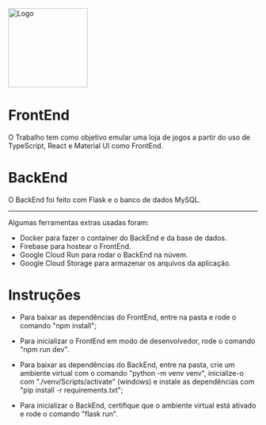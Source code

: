 
<img width="160" alt="Logo" src="https://github.com/RafaelBeninca/Loja-de-Jogos/assets/133908919/602d6aa3-cc5c-4a73-9ab6-cc7b034d6795">

# FrontEnd

O Trabalho tem como objetivo emular uma loja de jogos a partir do uso de TypeScript, React e Material UI como FrontEnd.

# BackEnd

O BackEnd foi feito com Flask e o banco de dados MySQL.

---------------------------------------

Algumas ferramentas extras usadas foram:

- Docker para fazer o container do BackEnd e da base de dados.
- Firebase para hostear o FrontEnd.
- Google Cloud Run para rodar o BackEnd na núvem.
- Google Cloud Storage para armazenar os arquivos da aplicação.

# Instruções

- Para baixar as dependências do FrontEnd, entre na pasta e rode o comando "npm install";
- Para inicializar o FrontEnd em modo de desenvolvedor, rode o comando "npm run dev".
  
- Para baixar as dependências do BackEnd, entre na pasta, crie um ambiente virtual com o comando "python -m venv venv",
inicialize-o com "./venv/Scripts/activate" (windows) e instale as dependências com "pip install -r requirements.txt";
- Para inicializar o BackEnd, certifique que o ambiente virtual está ativado e rode o comando "flask run".
